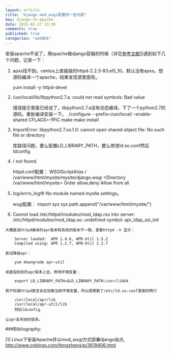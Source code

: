 ```yaml
---
layout: article
title: "django mod_wsgi配置的一些问题"
key: django-to-apache
date: 2015-02-27 13:39
comments: true
published: true
categories: "web相关"
---
```


  安装apache不说了，用apache做django容器的时候（详见[参考文献1][1])遇到如下几个问题，记录一下：

1. apxs找不到。centos上直接装的httpd-2.2.3-83.el5_10，默认没有apxs。想源码编译一个apache，结果发现源里面有。

  	yum install -y httpd-devel

2. /usr/local/lib/libpython2.7.a: could not read symbols: Bad value

    错误提示里面已经说了，libpython2.7.a没有动态编译。下了一个python2.7的源码，重新编译安装一下。
        ./configure --prefix=/usr/local/  –enable-shared CFLAGS=-fPIC
        make
        make install

3. ImportError: libpython2.7.so.1.0: cannot open shared object file: No such file or directory

    库路径问题，要么配置LD_LIBRARY_PATH，要么修改ld.so.conf然后ldconfig

4. / not found.

    httpd.conf配置：
        WSGIScriptAlias / /var/www/html/mysite/mysite/django.wsgi
        <Directory /var/www/html/mysite>
            Order allow,deny
            Allow from all
        </Directory> 


5. log/errro_log中 No module named mysite.settings。

    wsgi配置：
        import sys
        sys.path.append("/var/www/html/mysite/")

  6. Cannot load /etc/httpd/modules/mod_ldap.rso into server: /etc/httpd/modules/mod_ldap.so: undefined symbol: apr_ldap_ssl_init

    大概是说httpd编译的apr版本和系统的版本不一致，查看httpd -V 显示：

        Server loaded:  APR 1.4.6, APR-Util 1.5.2
        Compiled using: APR 1.2.7, APR-Util 1.2.7

    尝试降级apr：

        yum downgrade apr-util

    或者指到别的apr版本上去，修改环境变量：

        export LD_LIBRARY_PATH=$LD_LIBRARY_PATH:/usr/lib64 

    我不知道httpd是否会去加载当前环境变量，所以顺便删了/etc/ld.so.conf里面的两行
        
        /usr/local/apr/lib
        /usr/local/apr-util/lib
        然后ldconfig   

    让apr走系统的版本。





[1]: http://www.cnblogs.com/fengzheng/p/3619406.html   "Linux下安装Apache并以mod_wsgi方式部署django站点"

###Bibliography:

  \[1] Linux下安装Apache并以mod_wsgi方式部署django站点, <http://www.cnblogs.com/fengzheng/p/3619406.html>
